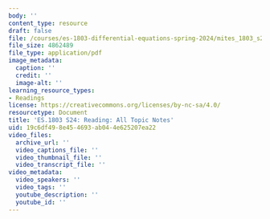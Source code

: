 ```yaml
---
body: ''
content_type: resource
draft: false
file: /courses/es-1803-differential-equations-spring-2024/mites_1803_s24_topic_full.pdf
file_size: 4862489
file_type: application/pdf
image_metadata:
  caption: ''
  credit: ''
  image-alt: ''
learning_resource_types:
- Readings
license: https://creativecommons.org/licenses/by-nc-sa/4.0/
resourcetype: Document
title: 'ES.1803 S24: Reading: All Topic Notes'
uid: 19c6df49-8e45-4693-ab04-4e625207ea22
video_files:
  archive_url: ''
  video_captions_file: ''
  video_thumbnail_file: ''
  video_transcript_file: ''
video_metadata:
  video_speakers: ''
  video_tags: ''
  youtube_description: ''
  youtube_id: ''
---
```


